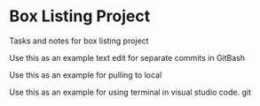 # Box Listing Project

Tasks and notes for box listing project 

Use this as an example text edit for separate commits in GitBash

Use this as an example for pulling to local 

Use this as an example for using terminal in visual studio code.
git